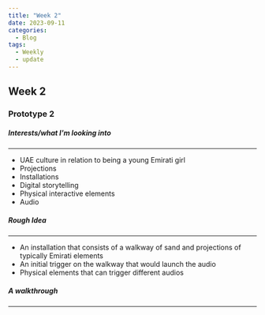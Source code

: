 ```yaml
---
title: "Week 2"
date: 2023-09-11
categories:
  - Blog
tags:
  - Weekly
  - update
---
```


## Week 2
### Prototype 2

##### Interests/what I'm looking into
------
 - UAE culture in relation to being a young Emirati girl
 - Projections
 - Installations
 - Digital storytelling  
 - Physical interactive elements 
 - Audio

##### Rough Idea
------
 - An installation that consists of a walkway of sand and projections of typically Emirati elements
 - An initial trigger on the walkway that would launch the audio 
 - Physical elements that can trigger different audios 

 ##### A walkthrough 
------

